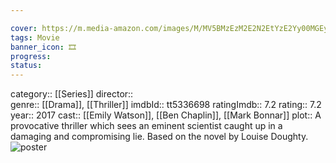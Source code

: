 ```yaml
---

cover: https://m.media-amazon.com/images/M/MV5BMzEzM2E2N2EtYzE2Yy00MGEyLWI5YmQtOWU3OTE1ODFjNmIxXkEyXkFqcGdeQXVyMjExMjk0ODk@._V1_SX300.jpg
tags: Movie 
banner_icon: 🎞
progress:
status: 
---
```

category:: [[Series]]
director::  
genre:: [[Drama]], [[Thriller]]
imdbId:: tt5336698
ratingImdb:: 7.2
rating:: 7.2
year:: 2017
cast:: [[Emily Watson]], [[Ben Chaplin]], [[Mark Bonnar]]
plot:: A provocative thriller which sees an eminent scientist caught up in a damaging and compromising lie. Based on the novel by Louise Doughty.
![poster](https://m.media-amazon.com/images/M/MV5BMzEzM2E2N2EtYzE2Yy00MGEyLWI5YmQtOWU3OTE1ODFjNmIxXkEyXkFqcGdeQXVyMjExMjk0ODk@._V1_SX300.jpg)

